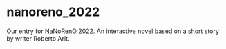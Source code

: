 # nanoreno_2022
Our entry for NaNoRenO 2022. An interactive novel based on a short story by writer Roberto Arlt.
